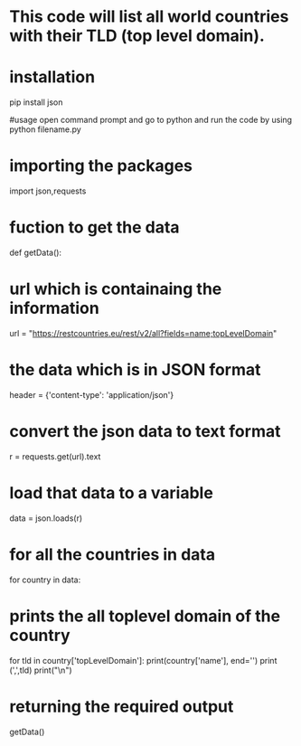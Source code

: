 # This code will list all world countries with their TLD (top level domain).

# installation
pip install json

#usage
open command prompt and go to python and run the code by using python filename.py

# importing the packages

import json,requests 

# fuction to get the data
def getData(): 

# url which is containaing the information
  url = "https://restcountries.eu/rest/v2/all?fields=name;topLevelDomain" 
  
  # the data which is in JSON format
  header = {'content-type': 'application/json'} 
  
  # convert the json data to text format
  r = requests.get(url).text 
  
   # load that data to a variable
  data = json.loads(r)
  
  # for all the countries in data
  for country in data:   
  
 # prints the all toplevel domain of the country
   
   for tld in country['topLevelDomain']: 
      print(country['name'], end='')
      print (',',tld)
      print("\n")
      
# returning the required output
getData() 



